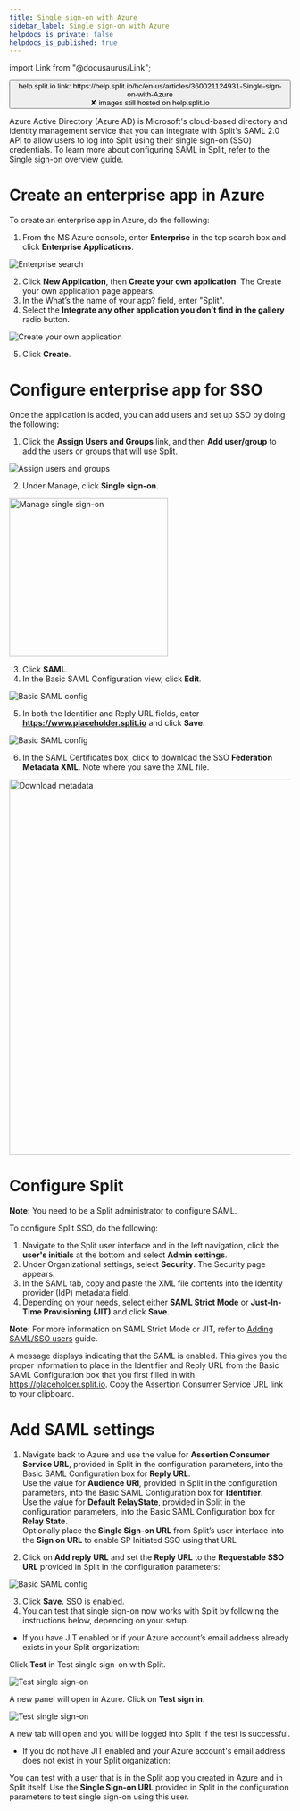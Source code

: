 ```yaml
---
title: Single sign-on with Azure
sidebar_label: Single sign-on with Azure
helpdocs_is_private: false
helpdocs_is_published: true
---
```


import Link from "@docusaurus/Link";

<p>
  <button style={{borderRadius:'8px', border:'1px', fontFamily:'Courier New', fontWeight:'800', textAlign:'left'}}> help.split.io link: https://help.split.io/hc/en-us/articles/360021124931-Single-sign-on-with-Azure <br /> ✘ images still hosted on help.split.io </button>
</p>

Azure Active Directory (Azure AD) is Microsoft's cloud-based directory and identity management service that you can integrate with Split's SAML 2.0 API to allow users to log into Split using their single sign-on (SSO) credentials. To learn more about configuring SAML in Split, refer to the [Single sign-on overview](https://help.split.io/hc/en-us/articles/360021120871) guide.

# Create an enterprise app in Azure

To create an enterprise app in Azure, do the following:

1. From the MS Azure console, enter **Enterprise** in the top search box and click **Enterprise Applications**. 

  <p>
    <img src="https://help.split.io/hc/article_attachments/18971707167501" alt="Enterprise search" />
  </p>

2. Click **New Application**, then **Create your own application**. The Create your own application page appears.
3. In the What’s the name of your app? field, enter "Split".
4. Select the **Integrate any other application you don’t find in the gallery** radio button.

  <p>
    <img src="https://help.split.io/hc/article_attachments/18971697712397" alt="Create your own application" />
  </p>

5. Click **Create**. 

# Configure enterprise app for SSO 

Once the application is added, you can add users and set up SSO by doing the following:

1. Click the **Assign Users and Groups** link, and then **Add user/group** to add the users or groups that will use Split.

  <p>
    <img src="https://help.split.io/hc/article_attachments/18971707169165" alt="Assign users and groups" />
  </p>

2. Under Manage, click **Single sign-on**. 

  <p>
    <img src="https://help.split.io/hc/article_attachments/18971707169677" alt="Manage single sign-on" width="284" />
  </p>

3. Click **SAML**.
4. In the Basic SAML Configuration view, click **Edit**. 

  <p>
    <img src="https://help.split.io/hc/article_attachments/18971697715213" alt="Basic SAML config" />
  </p>

5. In both the Identifier and Reply URL fields, enter **https://www.placeholder.split.io** and click **Save**.

  <p>
    <img src="https://help.split.io/hc/article_attachments/18971707170189" alt="Basic SAML config" />
  </p>


6. In the SAML Certificates box, click to download the SSO **Federation Metadata XML**. Note where you save the XML file.

  <p>
    <img src="https://help.split.io/hc/article_attachments/18971697716365" alt="Download metadata" width="672" />
  </p>

# Configure Split

**Note:** You need to be a Split administrator to configure SAML.

To configure Split SSO, do the following:

1. Navigate to the Split user interface and in the left navigation, click the **user's initials** at the bottom and select **Admin settings**.
2. Under Organizational settings, select **Security**. The Security page appears.
3. In the SAML tab, copy and paste the XML file contents into the Identity provider (IdP) metadata field.
4. Depending on your needs, select either **SAML Strict Mode** or **Just-In-Time Provisioning (JIT)** and click **Save**.

**Note:** For more information on SAML Strict Mode or JIT, refer to [Adding SAML/SSO users](https://help.split.io/hc/en-us/articles/360037289472-How-do-I-add-users-if-I-m-using-SAML-SSO-) guide.

A message displays indicating that the SAML is enabled. This gives you the proper information to place in the Identifier and Reply URL from the Basic SAML Configuration box that you first filled in with https://placeholder.split.io. Copy the Assertion Consumer Service URL link to your clipboard.

# Add SAML settings

1. Navigate back to Azure and use the value for **Assertion Consumer Service URL**, provided in Split in the configuration parameters, into the Basic SAML Configuration box for **Reply URL**.  
   Use the value for **Audience URI**, provided in Split in the configuration parameters, into the Basic SAML Configuration box for **Identifier**.  
   Use the value for **Default RelayState**, provided in Split in the configuration parameters, into the Basic SAML Configuration box for **Relay State**.  
   Optionally place the **Single Sign-on URL** from Split’s user interface into the **Sign on URL** to enable SP Initiated SSO using that URL

2. Click on **Add reply URL** and set the **Reply URL** to the **Requestable SSO URL** provided in Split in the configuration parameters:

  <p>
    <img src="https://help.split.io/hc/article_attachments/18971697717773" alt="Basic SAML config" />
  </p>

3. Click **Save**. SSO is enabled.
4. You can test that single sign-on now works with Split by following the instructions below, depending on your setup.

* If you have JIT enabled or if your Azure account’s email address already exists in your Split organization:

Click **Test** in Test single sign-on with Split.

  <p>
    <img src="https://help.split.io/hc/article_attachments/18971707171469" alt="Test single sign-on" />
  </p>

A new panel will open in Azure. Click on **Test sign in**.

  <p>
    <img src="https://help.split.io/hc/article_attachments/18971707171981" alt="Test single sign-on" />
  </p>

A new tab will open and you will be logged into Split if the test is successful.  

*  If you do not have JIT enabled and your Azure account's email address does not exist in your Split organization:

You can test with a user that is in the Split app you created in Azure and in Split itself. Use the **Single Sign-on URL** provided in Split in the configuration parameters to test single sign-on using this user.

  
